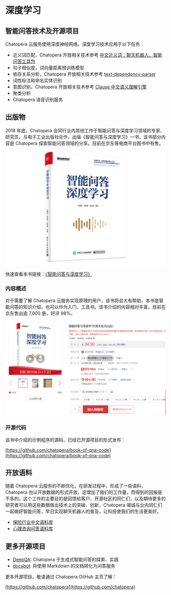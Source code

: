 # 深度学习

## 智能问答技术及开源项目

Chatopera 云服务使用深度神经网络。深度学习技术应用于以下任务：

* 近义词匹配，Chatopera 开放相关技术参考 [中文近义词：聊天机器人，智能问答工具包](https://github.com/chatopera/Synonyms)
* 句子相似度，词向量距离预训练模型
* 依存关系分析，Chatopera 开放相关技术参考 [text-dependency-parser](https://github.com/chatopera/text-dependency-parser)
* 词性标注和命名实体识别
* 意图识别，Chatopera 开放相关技术参考 [Clause 中文语义理解引擎]()
* 聚类分析
* Chatopera 语音识别服务


## 出版物

2018 年底，Chatopera 会同行业内其他工作于智能问答与深度学习领域的专家、研究员，与电子工业出版社合作，出版《智能问答与深度学习》一书，该书部分内容是 Chatopera 探索智能问答领域的分享。目前在京东等电商平台图书中有售。

![智能问答与深度学习封面](../../../images/platform/screenshot_20230309183508.png)

快速查看本书链接：[《智能问答与深度学习》](https://search.jd.com/Search?keyword=%E6%99%BA%E8%83%BD%E9%97%AE%E7%AD%94%E4%B8%8E%E6%B7%B1%E5%BA%A6%E5%AD%A6%E4%B9%A0&enc=utf-8&wq=%E6%99%BA%E8%83%BD%E9%97%AE%E7%AD%94%E4%B8%8E%E6%B7%B1%E5%BA%A6%E5%AD%A6%E4%B9%A0&pvid=2c76ce5dc6b546a8a8dcebaf49fcad1c)


### 内容概述

对于需要了解 Chatopera 云服务实现原理的用户，该书将会大有帮助，本书是智能问答的知识介绍，也可以作为入门、工具书。该书介绍的内容相对丰富，目前在京东售出逾 7,000 册，好评 98%。

![好评如潮](../../../images/platform/screenshot_20230309183919.png)

### 开源代码

该书中介绍的示例程序的源码，已经已开源项目的形式发布：

[https://github.com/chatopera/book-of-qna-code](https://github.com/chatopera/book-of-qna-code)


## 开放语料

随着 Chatopera 云服务的不断优化，在研发过程中，形成了一些语料，Chatopera 也以开放数据的形式开放，这增加了我们的工作量，而得到的回报是不多的。这个工作的主要目的是回馈给客户、开源社区的同仁们，以及期待更多的研究者可以用这些数据做出技术上的突破、创新，Chatopera 竭诚与业内同仁们一起做好智能问答，早日实现聊天机器人的普及，让科技使我们的生活更美好。

* [保险行业中文语料库](https://github.com/chatopera/insuranceqa-corpus-zh)
* [心理咨询问答语料库](https://github.com/chatopera/efaqa-corpus-zh)

## 更多开源项目

* [DeepQA](https://github.com/chatopera/deep-qa): Chatopera 于生成式智能问答的探索、实践
* [docsbot](https://github.com/chatopera/docsbot): 将使用 Markdown 的文档转化为问答服务

更多开源项目，敬请通过 Chatopera GitHub 主页了解：

[https://github.com/chatopera](https://github.com/chatopera)
